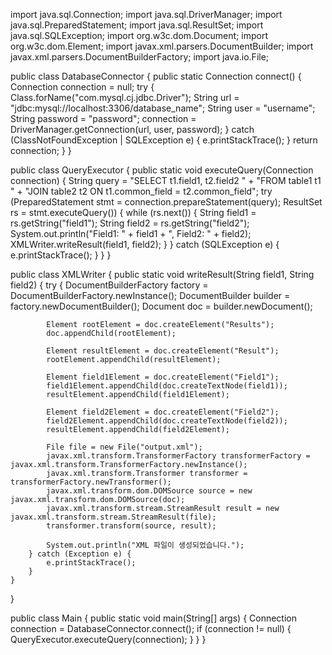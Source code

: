 import java.sql.Connection;
import java.sql.DriverManager;
import java.sql.PreparedStatement;
import java.sql.ResultSet;
import java.sql.SQLException;
import org.w3c.dom.Document;
import org.w3c.dom.Element;
import javax.xml.parsers.DocumentBuilder;
import javax.xml.parsers.DocumentBuilderFactory;
import java.io.File;

public class DatabaseConnector {
    public static Connection connect() {
        Connection connection = null;
        try {
            Class.forName("com.mysql.cj.jdbc.Driver");
            String url = "jdbc:mysql://localhost:3306/database_name";
            String user = "username";
            String password = "password";
            connection = DriverManager.getConnection(url, user, password);
        } catch (ClassNotFoundException | SQLException e) {
            e.printStackTrace();
        }
        return connection;
    }
}

public class QueryExecutor {
    public static void executeQuery(Connection connection) {
        String query = "SELECT t1.field1, t2.field2 " +
                       "FROM table1 t1 " +
                       "JOIN table2 t2 ON t1.common_field = t2.common_field";
        try (PreparedStatement stmt = connection.prepareStatement(query);
             ResultSet rs = stmt.executeQuery()) {
            while (rs.next()) {
                String field1 = rs.getString("field1");
                String field2 = rs.getString("field2");
                System.out.println("Field1: " + field1 + ", Field2: " + field2);
                XMLWriter.writeResult(field1, field2);
            }
        } catch (SQLException e) {
            e.printStackTrace();
        }
    }
}

public class XMLWriter {
    public static void writeResult(String field1, String field2) {
        try {
            DocumentBuilderFactory factory = DocumentBuilderFactory.newInstance();
            DocumentBuilder builder = factory.newDocumentBuilder();
            Document doc = builder.newDocument();
            
            Element rootElement = doc.createElement("Results");
            doc.appendChild(rootElement);
            
            Element resultElement = doc.createElement("Result");
            rootElement.appendChild(resultElement);
            
            Element field1Element = doc.createElement("Field1");
            field1Element.appendChild(doc.createTextNode(field1));
            resultElement.appendChild(field1Element);
            
            Element field2Element = doc.createElement("Field2");
            field2Element.appendChild(doc.createTextNode(field2));
            resultElement.appendChild(field2Element);
            
            File file = new File("output.xml");
            javax.xml.transform.TransformerFactory transformerFactory = javax.xml.transform.TransformerFactory.newInstance();
            javax.xml.transform.Transformer transformer = transformerFactory.newTransformer();
            javax.xml.transform.dom.DOMSource source = new javax.xml.transform.dom.DOMSource(doc);
            javax.xml.transform.stream.StreamResult result = new javax.xml.transform.stream.StreamResult(file);
            transformer.transform(source, result);
            
            System.out.println("XML 파일이 생성되었습니다.");
        } catch (Exception e) {
            e.printStackTrace();
        }
    }
}

public class Main {
    public static void main(String[] args) {
        Connection connection = DatabaseConnector.connect();
        if (connection != null) {
            QueryExecutor.executeQuery(connection);
        }
    }
}
